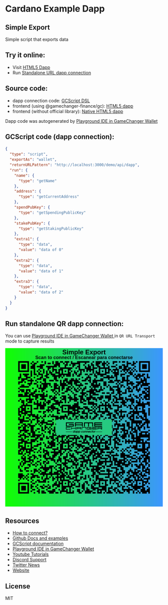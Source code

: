 
# Cardano Example Dapp

## **Simple Export**

Simple script that exports data


## Try it online: 

-  Visit [HTML5 Dapp](https://gamechangerfinance.github.io/gamechanger.wallet/examples/Simple%20Export.html)
-  Run [Standalone URL dapp connection](https://beta-wallet.gamechanger.finance/api/2/run/1-H4sIAAAAAAAAA4XOSwrCMBCA4atI1kKq7rorLhUpigcYm7EtpkmYTHxQencTULEidBUy_xcyveCHQ5ELX1HrWMwF3p0lLnyc3UBrTDNCDmSO-20JzEgmtobZ5VJqW4FurOd8lWWZVNhZCa6VCpxLD0O0vTDQYTpff9XIuzQZ5gKUIvR-HNeBCA0XrxaZd2hUGU4bfIzpIYXW1LHptko5aYYL_tUx_GK8M8HiyylgiKtfQYf3dWbPs-yDl9N48cGrabwUwzA8ATunK5SJAQAA)

## Source code:

- dapp connection code: [GCScript DSL](Simple%20Export.gcscript)
- frontend (using @gamechanger-finance/gc): [HTML5 dapp](Simple%20Export.html)
- frontend (without official library): [Native HTML5 dapp](Simple%20Export_nolib.html)

Dapp code was autogenerated by [Playground IDE in GameChanger Wallet ](https://beta-wallet.gamechanger.finance/playground)

## GCScript code (dapp connection):
```json
{
  "type": "script",
  "exportAs": "wallet",
  "returnURLPattern": "http://localhost:3000/demo/api/dapp",
  "run": {
    "name": {
      "type": "getName"
    },
    "address": {
      "type": "getCurrentAddress"
    },
    "spendPubKey": {
      "type": "getSpendingPublicKey"
    },
    "stakePubKey": {
      "type": "getStakingPublicKey"
    },
    "extra1": {
      "type": "data",
      "value": "data of 0"
    },
    "extra2": {
      "type": "data",
      "value": "data of 1"
    },
    "extra3": {
      "type": "data",
      "value": "data of 2"
    }
  }
}
```

## Run standalone QR dapp connection: 

You can use [Playground IDE in GameChanger Wallet ](https://beta-wallet.gamechanger.finance/playground) in `QR URL Transport` mode to capture results

[![This GCScript/URL is too large! make it shorter uploading parts to GCFS. Unable to generate QR code](Simple%20Export.png)](https://gamechangerfinance.github.io/gamechanger.wallet/examples/Simple%20Export.png)

## Resources
- [How to connect?](https://www.npmjs.com/package/@gamechanger-finance/gc)
- [Github Docs and examples](https://github.com/GameChangerFinance/gamechanger.wallet/)
- [GCScript documentation](https://beta-wallet.gamechanger.finance/doc/api/v2)
- [Playground IDE in GameChanger Wallet ](https://beta-wallet.gamechanger.finance/playground)
- [Youtube Tutorials](https://www.youtube.com/@gamechanger.finance)
- [Discord Support](https://discord.gg/vpbfyRaDKG)
- [Twitter News](https://twitter.com/GameChangerOk)
- [Website](https://gamechanger.finance)

## License
MIT 
    

